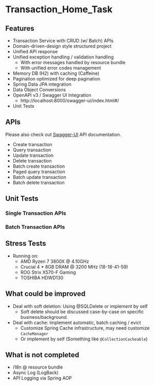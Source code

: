 # Transaction_Home_Task

## Features
* Transaction Service with CRUD (w/ Batch) APIs
* Domain-driven-design style structured project 
* Unified API response
* Unified exception handling / validation handling
    * With error messages handled by resource bundle
    * With unified error codes management
* Memory DB (H2) with caching (Caffeine)
* Pagination optimized for deep pagination
* Spring Data JPA integration
* Data Object Conversions
* OpenAPI v3 / Swagger UI Integration
  * http://localhost:8000/swagger-ui/index.html#/
* Unit Tests

## APIs
Please also check out [Swagger-UI](http://localhost:8000/swagger-ui/index.html#/) API documentation.
* Create transaction
* Query transaction
* Update transaction
* Delete transaction
* Batch create transaction
* Paged query transaction
* Batch update transaction
* Batch delete transaction

## Unit Tests
### Single Transaction APIs
### Batch Transaction APIs

## Stress Tests
* Running on:
  * AMD Ryzen 7 3800X @ 4.10GHz
  * Crucial 4 * 8GB DRAM @ 3200 MHz (18-18-41-59)
  * ROG Strix X570-F Gaming
  * TOSHIBA HDWD130

## What could be improved
* Deal with soft deletion: Using @SQLDelete or implement by self
  * Soft delete should be discussed case-by-case on specific business/background.
* Deal with cache: Implement automatic, batch caching / evict 
  * Customize Spring Cache infrastructure, may need customize ``CacheManager``
  * Or implement by self (Something like ``@CollectionCacheable``)

## What is not completed
* i18n @ resource bundle
* Async Log (LogBack)
* API Logging via Spring AOP